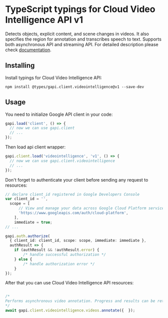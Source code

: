 # TypeScript typings for Cloud Video Intelligence API v1

Detects objects, explicit content, and scene changes in videos. It also specifies the region for annotation and transcribes speech to text. Supports both asynchronous API and streaming API.
For detailed description please check [documentation](https://cloud.google.com/video-intelligence/docs/).

## Installing

Install typings for Cloud Video Intelligence API:

```
npm install @types/gapi.client.videointelligence@v1 --save-dev
```

## Usage

You need to initialize Google API client in your code:

```typescript
gapi.load('client', () => {
  // now we can use gapi.client
  // ...
});
```

Then load api client wrapper:

```typescript
gapi.client.load('videointelligence', 'v1', () => {
  // now we can use gapi.client.videointelligence
  // ...
});
```

Don't forget to authenticate your client before sending any request to resources:

```typescript
// declare client_id registered in Google Developers Console
var client_id = '',
  scope = [ 
      // View and manage your data across Google Cloud Platform services
      'https://www.googleapis.com/auth/cloud-platform',
    ],
    immediate = true;
// ...

gapi.auth.authorize(
  { client_id: client_id, scope: scope, immediate: immediate },
  authResult => {
    if (authResult && !authResult.error) {
        /* handle successful authorization */
    } else {
        /* handle authorization error */
    }
});
```

After that you can use Cloud Video Intelligence API resources:

```typescript

/*
Performs asynchronous video annotation. Progress and results can be retrieved through the `google.longrunning.Operations` interface. `Operation.metadata` contains `AnnotateVideoProgress` (progress). `Operation.response` contains `AnnotateVideoResponse` (results).
*/
await gapi.client.videointelligence.videos.annotate({  });
```

